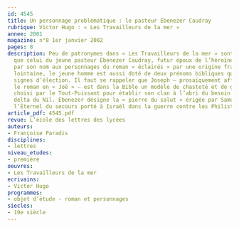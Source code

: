 ```yaml
---
id: 4545
title: Un personnage problématique : le pasteur Ebenezer Caudray
rubrique: Victor Hugo : « Les Travailleurs de la mer »
annee: 2001
magazine: n°8 1er janvier 2002
pages: 8
description: Peu de patronymes dans « Les Travailleurs de la mer » sont aussi parlants
  que celui du jeune pasteur Ebenezer Caudray, futur époux de l’héroïne. Assimilé
  par son nom aux personnages du roman « éclairés » par une origine française, même
  lointaine, le jeune homme est aussi doté de deux prénoms bibliques qui sont des
  signes d’élection. Il faut se rappeler que Joseph – prosaïquement affaibli dans
  le roman en « Joë » – est dans la Bible un modèle de chasteté et de générosité,
  choisi par le Tout-Puissant pour établir son clan à l’abri du besoin dans le riche
  delta du Nil. Ebenezer désigne la « pierre du salut » érigée par Samuel pour remercier
  l’Éternel du secours porté à Israël dans la guerre contre les Philistins.
article_pdf: 4545.pdf
revue: L’école des lettres des lycées
auteurs:
- Françoise Paradis
disciplines:
- lettres
niveau_etudes:
- première
oeuvres:
- Les Travailleurs de la mer
ecrivains:
- Victor Hugo
programmes:
- objet d’étude - roman et personnages
siecles:
- 19e siècle
---
```

